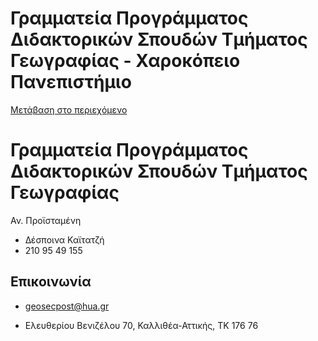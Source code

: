 Γραμματεία Προγράμματος Διδακτορικών Σπουδών Τμήματος Γεωγραφίας - Χαροκόπειο Πανεπιστήμιο
===============

[Μετάβαση στο περιεχόμενο](https://www.hua.gr/administrative-serv/%CE%B3%CF%81%CE%B1%CE%BC%CE%BC%CE%B1%CF%84%CE%B5%CE%AF%CE%B1-%CE%B4%CE%B9%CE%B4%CE%B1%CE%BA%CF%84%CE%BF%CF%81%CE%B9%CE%BA%CE%BF%CF%8D-%CF%84%CE%BC%CE%AE%CE%BC%CE%B1%CF%84%CE%BF%CF%82-%CE%B3%CE%B5/#content "Μετάβαση στο περιεχόμενο")

Γραμματεία Προγράμματος Διδακτορικών Σπουδών Τμήματος Γεωγραφίας
================================================================

Αν. Προϊσταμένη

*   Δέσποινα Καϊτατζή
*   210 95 49 155

Επικοινωνία
-----------

*   geosecpost@hua.gr

*   Ελευθερίου Βενιζέλου 70, Καλλιθέα-Αττικής, ΤΚ 176 76
